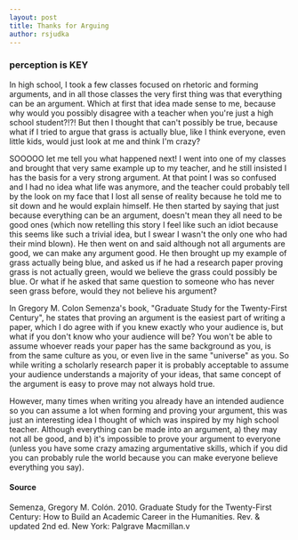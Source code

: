```yaml
---
layout: post
title: Thanks for Arguing
author: rsjudka
---
```


### perception is KEY

In high school, I took a few classes focused on rhetoric and forming arguments, and in all those classes the very first thing was that everything can be an argument. Which at first that idea made sense to me, because why would you possibly disagree with a teacher when you're just a high school student?!?! But then I thought that can't possibly be true, because what if I tried to argue that grass is actually blue, like I think everyone, even little kids, would just look at me and think I'm crazy? 

SOOOOO let me tell you what happened next! I went into one of my classes and brought that very same example up to my teacher, and he still insisted I has the basis for a very strong argument. At that point I was so confused and I had no idea what life was anymore, and the teacher could probably tell by the look on my face that I lost all sense of reality because he told me to sit down and he would explain himself. He then started by saying that just because everything can be an argument, doesn't mean they all need to be good ones (which now retelling this story I feel like such an idiot because this seems like such a trivial idea, but I swear I wasn't the only one who had their mind blown). He then went on and said although not all arguments are good, we can make any argument good. He then brought up my example of grass actually being blue, and asked us if he had a research paper proving grass is not actually green, would we believe the grass could possibly be blue. Or what if he asked that same question to someone who has never seen grass before, would they not believe his argument?

In Gregory M. Colon Semenza's book, "Graduate Study for the Twenty-First Century", he states that proving an argument is the easiest part of writing a paper, which I do agree with if you knew exactly who your audience is, but what if you don't know who your audience will be? You won't be able to assume whoever reads your paper has the same background as you, is from the same culture as you, or even live in the same "universe" as you. So while writing a scholarly research paper it is probably acceptable to assume your audience understands a majority of your ideas, that same concept of the argument is easy to prove may not always hold true.

However, many times when writing you already have an intended audience so you can assume a lot when forming and proving your argument, this was just an interesting idea I thought of which was inspired by my high school teacher. Although everything can be made into an argument, a) they may not all be good, and b) it's impossible to prove your argument to everyone (unless you have some crazy amazing argumentative skills, which if you did you can probably rule the world because you can make everyone believe everything you say).


#### Source
Semenza, Gregory M. Colón. 2010. Graduate Study for the Twenty-First Century: How to Build an Academic Career in the Humanities. Rev. & updated 2nd ed. New York: Palgrave Macmillan.v
